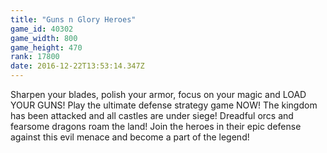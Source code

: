 ```yaml
---
title: "Guns n Glory Heroes"
game_id: 40302
game_width: 800
game_height: 470
rank: 17800
date: 2016-12-22T13:53:14.347Z
---
```

Sharpen your blades, polish your armor, focus on your magic and LOAD YOUR GUNS! Play the ultimate defense strategy game NOW!
The kingdom has been attacked and all castles are under siege! Dreadful orcs and fearsome dragons roam the land! Join the heroes in their epic defense against this evil menace and become a part of the legend!